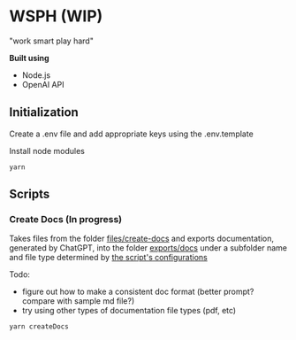 # WSPH (WIP)

"work smart play hard"

**Built using**

- Node.js
- OpenAI API

## Initialization

Create a .env file and add appropriate keys using the .env.template

Install node modules

```
yarn
```

## Scripts

### Create Docs (In progress)

Takes files from the folder [files/create-docs](./src/create-doc-from-js/files) and exports documentation, generated by ChatGPT, into the folder [exports/docs](./exports/docs/) under a subfolder name and file type determined by [the script's configurations](./src/create-doc-from-js/config.ts)

Todo:

- figure out how to make a consistent doc format (better prompt? compare with sample md file?)
- try using other types of documentation file types (pdf, etc)

```
yarn createDocs
```
